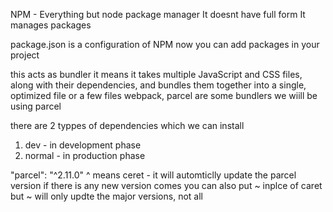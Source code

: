NPM - Everything but node package manager
It doesnt have full form
It manages packages 

package.json is a configuration of NPM
now you can add packages in your project 

this acts as  bundler it means it takes multiple JavaScript and CSS files, along with their dependencies, and bundles them together into a single, optimized file or a few files
webpack, parcel are some bundlers
we wiill be using parcel

there are 2 typpes of dependencies which we can install
1. dev - in development phase
2. normal - in production phase

"parcel": "^2.11.0"
^ means ceret - it will automticlly update the parcel version if there is any new version comes
you can also put ~ inplce of caret but ~ will only updte the major versions, not all 


